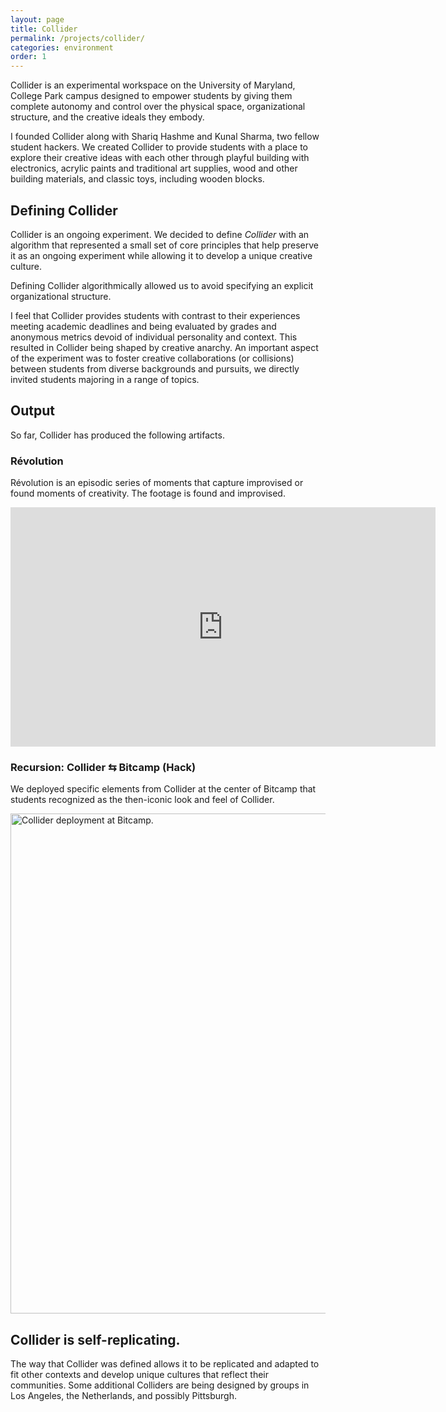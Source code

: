 ```yaml
---
layout: page
title: Collider
permalink: /projects/collider/
categories: environment
order: 1
---
```


Collider is an experimental workspace on the University of Maryland, College Park campus designed to empower students by giving them complete autonomy and control over the physical space, organizational structure, and the creative ideals they embody.

I founded Collider along with Shariq Hashme and Kunal Sharma, two fellow student hackers. We created Collider to provide students with a place to explore their creative ideas with each other through playful building with electronics, acrylic paints and traditional art supplies, wood and other building materials, and classic toys, including wooden blocks.

<h2>Defining Collider</h2>

<!-- TODO: Style Collider as a definition from a dictionary. -->

Collider is an ongoing experiment. We decided to define <em>Collider</em> with an algorithm that represented a small set of core principles that help preserve it as an ongoing experiment while allowing it to develop a unique creative culture.

<!-- TODO: Include the set of principles and the algorithm from Eindhoven slides. -->

Defining Collider algorithmically allowed us to avoid specifying an explicit organizational structure.

I feel that Collider provides students with contrast to their experiences meeting academic deadlines and being evaluated by grades and anonymous metrics devoid of individual personality and context. This resulted in Collider being shaped by creative anarchy. An important aspect of the experiment was to foster creative collaborations (or collisions) between students from diverse backgrounds and pursuits, we directly invited students majoring in a range of topics.

<h2>Output</h2>

So far, Collider has produced the following artifacts.

<!-- This resulted in messy social interactions, including power struggles and the feeling of losing control for those who wanted to have some. -->

<!--
Sample of some works that were made: cozy Jenga table center piece with chairs and red carpet (to make the space cozier and more approachable), the bat + website to determine presence, the door face, painted circuit boards, the self-aware skateboard, Révolution (below)
-->

<!-- <h1 class="page-heading">Révolution</h1> -->
<h3>Révolution</h3>

<p>Révolution is an episodic series of moments that capture improvised or found moments of creativity. The footage is found and improvised.</p>

<p><iframe width="680" height="383" src="https://www.youtube.com/embed/videoseries?list=PLwKmtpbCM8EPLc8IskonqsIAAywGmfobD&amp;showinfo=0" frameborder="0" allowfullscreen></iframe></p>

<!-- <h1 class="page-heading">Collider ⇆ Bitcamp (Hack)</h1> -->
<h3>Recursion: Collider ⇆ Bitcamp (Hack)</h3>

<p>We deployed specific elements from Collider at the center of Bitcamp that students recognized as the then-iconic look and feel of Collider.</p>

<p><img src="https://dl.dropboxusercontent.com/u/2618031/moko.im/projects/collider/images/collider-deployment-at-bitcamp.jpg" width="800" alt="Collider deployment at Bitcamp." /></p>

<!--
<h1 class="page-heading">Location</h1>

<iframe src="https://www.google.com/maps/embed?pb=!1m10!1m8!1m3!1d454.64097786263824!2d-76.94004068510921!3d38.98925342024218!3m2!1i1024!2i768!4f13.1!5e0!3m2!1sen!2sus!4v1440622765260" width="800" height="450" frameborder="0" style="border:0" allowfullscreen></iframe>
-->

<h2>Collider is self-replicating.</h2>

The way that Collider was defined allows it to be replicated and adapted to fit other contexts and develop unique cultures that reflect their communities. Some additional Colliders are being designed by groups in Los Angeles, the Netherlands, and possibly Pittsburgh.

<!-- To start your own Collider... -->

<!--
TODO: Include a map and directions for how to find it.
TODO: Include photos.
TODO: Include video series (with Shariq et al.).
TODO: Include videos of things build there.
-->

